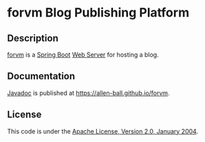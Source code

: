 forvm Blog Publishing Platform
==============================

Description
-----------

[forvm] is a [Spring Boot] [Web Server][Spring MVC] for hosting a blog.


Documentation
-------------

[Javadoc][forvm API Javadoc] is published at
<https://allen-ball.github.io/forvm>.


License
-------

This code is under the
[Apache License, Version 2.0, January 2004](https://www.apache.org/licenses/LICENSE-2.0).


[forvm]: https://github.com/allen-ball/forvm
[forvm API Javadoc]: https://allen-ball.github.io/forvm/index.html?overview-summary.html

[Spring Boot]: https://spring.io/projects/spring-boot
[Spring MVC]: https://docs.spring.io/spring/docs/5.3.6/spring-framework-reference/web.html
